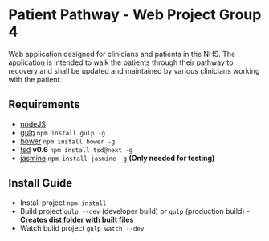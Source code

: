 # Patient Pathway - Web Project Group 4

Web application designed for clinicians and patients in the NHS. The application is intended to walk the patients through their pathway to recovery and shall be updated and maintained by various clinicians working with the patient.

## Requirements
- [nodeJS](http://nodejs.org/)
- [gulp](http://gulpjs.com/) `npm install gulp -g`
- [bower](http://bower.io/) `npm install bower -g`
- [tsd](http://definitelytyped.org/) **v0.6** `npm install tsd@next -g`
- [jasmine](http://jasmine.github.io/) `npm install jasmine -g` **(Only needed for testing)**

## Install Guide
- Install project `npm install`
- Build project `gulp --dev` (developer build) or `gulp` (production build) - **Creates dist folder with built files**
- Watch build project `gulp watch --dev`